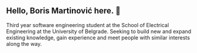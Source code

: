 ## Hello, Boris Martinović here. 👋

Third year software engineering student at the School of Electrical Engineering at the
University of Belgrade. Seeking to build new and expand existing knowledge, gain
experience and meet people with similar interests along the way.

